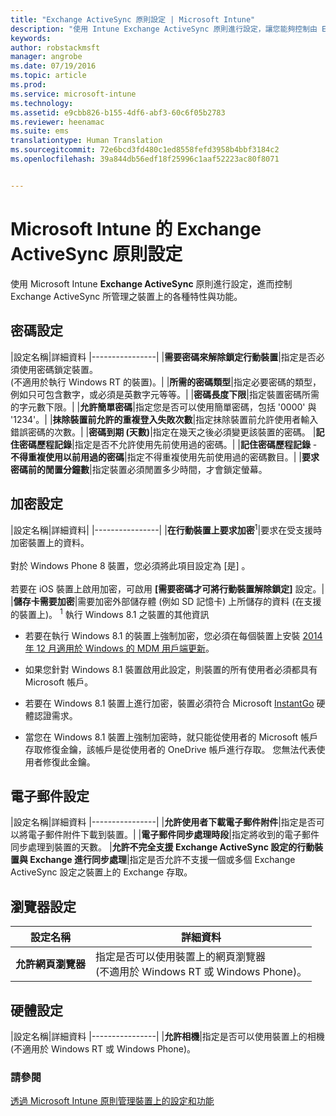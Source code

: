 ```yaml
---
title: "Exchange ActiveSync 原則設定 | Microsoft Intune"
description: "使用 Intune Exchange ActiveSync 原則進行設定，讓您能夠控制由 Exchange ActiveSync 所管理之裝置上的特性與功能。"
keywords: 
author: robstackmsft
manager: angrobe
ms.date: 07/19/2016
ms.topic: article
ms.prod: 
ms.service: microsoft-intune
ms.technology: 
ms.assetid: e9cbb826-b155-4df6-abf3-60c6f05b2783
ms.reviewer: heenamac
ms.suite: ems
translationtype: Human Translation
ms.sourcegitcommit: 72e6bcd3fd480c1ed8558fefd3958b4bbf3184c2
ms.openlocfilehash: 39a844db56edf18f25996c1aaf52223ac80f8071


---
```


# Microsoft Intune 的 Exchange ActiveSync 原則設定
使用 Microsoft Intune **Exchange ActiveSync** 原則進行設定，進而控制 Exchange ActiveSync 所管理之裝置上的各種特性與功能。


## 密碼設定

|設定名稱|詳細資料
|----------------|
|**需要密碼來解除鎖定行動裝置**|指定是否必須使用密碼鎖定裝置。<br>(不適用於執行 Windows RT 的裝置)。|
|**所需的密碼類型**|指定必要密碼的類型，例如只可包含數字，或必須是英數字元等等。|
|**密碼長度下限**|指定裝置密碼所需的字元數下限。|
|**允許簡單密碼**|指定您是否可以使用簡單密碼，包括 '0000' 與 '1234'。|
|**抹除裝置前允許的重複登入失敗次數**|指定抹除裝置前允許使用者輸入錯誤密碼的次數。|
|**密碼到期 (天數)**|指定在幾天之後必須變更該裝置的密碼。
|**記住密碼歷程記錄**|指定是否不允許使用先前使用過的密碼。|
|**記住密碼歷程記錄** - **不得重複使用以前用過的密碼**|指定不得重複使用先前使用過的密碼數目。|
|**要求密碼前的閒置分鐘數**|指定裝置必須閒置多少時間，才會鎖定螢幕。

## 加密設定

|設定名稱|詳細資料|
|----------------|
|**在行動裝置上要求加密**<sup>1</sup>|要求在受支援時加密裝置上的資料。<br><br>對於 Windows Phone 8 裝置，您必須將此項目設定為 [是] 。<br /><br />若要在 iOS 裝置上啟用加密，可啟用 **[需要密碼才可將行動裝置解除鎖定]** 設定。|
|**儲存卡需要加密**|需要加密外部儲存體 (例如 SD 記憶卡) 上所儲存的資料 (在支援的裝置上)。
<sup>1</sup> 執行 Windows 8.1 之裝置的其他資訊

-   若要在執行 Windows 8.1 的裝置上強制加密，您必須在每個裝置上安裝 [2014 年 12 月適用於 Windows 的 MDM 用戶端更新](http://support.microsoft.com/kb/3013816)。

-   如果您針對 Windows 8.1 裝置啟用此設定，則裝置的所有使用者必須都具有 Microsoft 帳戶。

-   若要在 Windows 8.1 裝置上進行加密，裝置必須符合 Microsoft [InstantGo](http://blogs.windows.com/bloggingwindows/2014/06/19/instantgo-a-better-way-to-sleep/) 硬體認證需求。

-   當您在 Windows 8.1 裝置上強制加密時，就只能從使用者的 Microsoft 帳戶存取修復金鑰，該帳戶是從使用者的 OneDrive 帳戶進行存取。 您無法代表使用者修復此金鑰。

## 電子郵件設定

|設定名稱|詳細資料
|----------------|
|**允許使用者下載電子郵件附件**|指定是否可以將電子郵件附件下載到裝置。|
|**電子郵件同步處理時段**|指定將收到的電子郵件同步處理到裝置的天數。
|**允許不完全支援 Exchange ActiveSync 設定的行動裝置與 Exchange 進行同步處理**|指定是否允許不支援一個或多個 Exchange ActiveSync 設定之裝置上的 Exchange 存取。

## 瀏覽器設定

|設定名稱|詳細資料
|----------------|-
|**允許網頁瀏覽器**|指定是否可以使用裝置上的網頁瀏覽器<br>(不適用於 Windows RT 或 Windows Phone)。

## 硬體設定

|設定名稱|詳細資料
|----------------|
|**允許相機**|指定是否可以使用裝置上的相機<br>(不適用於 Windows RT 或 Windows Phone)。



### 請參閱
[透過 Microsoft Intune 原則管理裝置上的設定和功能](manage-settings-and-features-on-your-devices-with-microsoft-intune-policies.md)



<!--HONumber=Jul16_HO5-->


